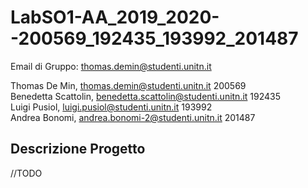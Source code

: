 # LabSO1-AA_2019_2020--200569_192435_193992_201487

Email di Gruppo: thomas.demin@studenti.unitn.it

Thomas De Min, thomas.demin@studenti.unitn.it 200569\
Benedetta Scattolin, benedetta.scattolin@studenti.unitn.it 192435\
Luigi Pusiol, luigi.pusiol@studenti.unitn.it 193992\
Andrea Bonomi, andrea.bonomi-2@studenti.unitn.it 201487

## Descrizione Progetto
//TODO
